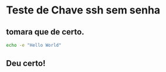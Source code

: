 # Teste de Chave ssh sem senha

## tomara que de certo.

```bash
echo -e "Hello World"
```

## Deu certo!
